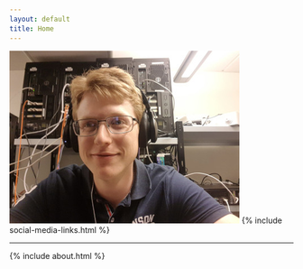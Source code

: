 ```yaml
---
layout: default
title: Home
---
```

![image tooltip here](/assets/portrait.jpg)
{% include social-media-links.html %}
<hr>
{% include about.html %}
